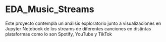 # EDA_Music_Streams
Este proyecto contempla un análisis exploratorio junto a visualizaciones en Jupyter Notebook de los streams de diferentes canciones en distintas plataformas como lo son Spotify, YouTube y TikTok
